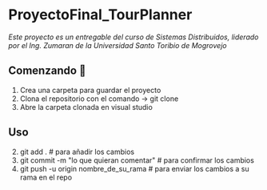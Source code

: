 # ProyectoFinal_TourPlanner

_Este proyecto es un entregable del curso de Sistemas Distribuidos, liderado por el Ing. Zumaran de la Universidad Santo Toribio de Mogrovejo_

## Comenzando 🚀

1. Crea una carpeta para guardar el proyecto
2. Clona el repositorio con el comando -> git clone 
3. Abre la carpeta clonada en visual studio

## Uso
2. git add . # para añadir los cambios
3. git commit -m "lo que quieran comentar" # para confirmar los cambios
4. git push -u origin nombre_de_su_rama # para enviar los cambios a su rama en el repo

